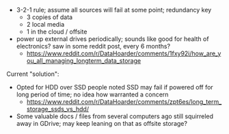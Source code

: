 - 3-2-1 rule; assume all sources will fail at some point; redundancy key
	- 3 copies of data
	- 2 local media
	- 1 in the cloud / offsite
- power up external drives periodically; sounds like good for health of electronics? saw in some reddit post, every 6 months?
	- https://www.reddit.com/r/DataHoarder/comments/1fxy92i/how_are_you_all_managing_longterm_data_storage

Current "solution":
- Opted for HDD over SSD people noted SSD may fail if powered off for long period of time; no idea how warranted a concern
	- https://www.reddit.com/r/DataHoarder/comments/zpt6es/long_term_storage_ssds_vs_hdd/
- Some valuable docs / files from several computers ago still squirreled away in GDrive; may keep leaning on that as offsite storage?
